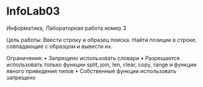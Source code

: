 # InfoLab03
Информатика, Лабораторная работа номер 3

Цель работы: Ввести строку и образец поиска. Найти позиции в строке, совпадающие с образцом и вывести их.

Ограничения: 
•  Запрещено использовать словари
•  Разрешается использовать только функции split, join, len, clear, copy, range и функции явного приведения типов
•  Собственные функции использовать запрещено
